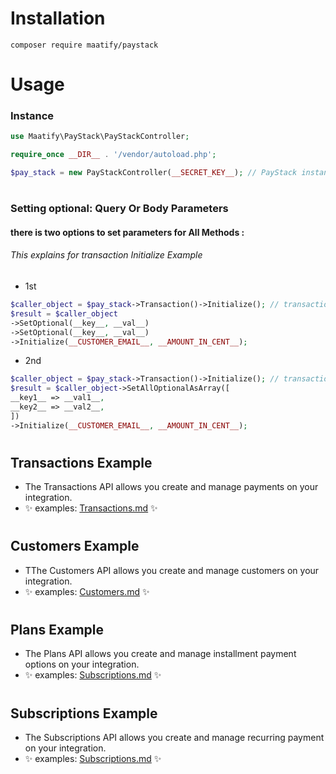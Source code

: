 # Installation

```shell
composer require maatify/paystack
```

# Usage

### Instance
```php
use Maatify\PayStack\PayStackController;

require_once __DIR__ . '/vendor/autoload.php';

$pay_stack = new PayStackController(__SECRET_KEY__); // PayStack instance
```
#
### Setting optional:  Query Or Body Parameters
#### there is two options to set parameters for All Methods : 
###### This explains for transaction Initialize Example
- 1st 
```php
$caller_object = $pay_stack->Transaction()->Initialize(); // transaction Initialize Example
$result = $caller_object
->SetOptional(__key__, __val__)
->SetOptional(__key__, __val__)
->Initialize(__CUSTOMER_EMAIL__, __AMOUNT_IN_CENT__);
```
- 2nd 
```php
$caller_object = $pay_stack->Transaction()->Initialize(); // transaction Initialize Example
$result = $caller_object->SetAllOptionalAsArray([
__key1__ => __val1__, 
__key2__ => __val2__, 
])
->Initialize(__CUSTOMER_EMAIL__, __AMOUNT_IN_CENT__);
```
#
## Transactions Example
- The Transactions API allows you create and manage payments on your integration.
- ✨ examples: [Transactions.md](Transactions.md) ✨
#
## Customers Example
- TThe Customers API allows you create and manage customers on your integration.
- ✨ examples: [Customers.md](Customers.md) ✨
#
## Plans Example
- The Plans API allows you create and manage installment payment options on your integration.
- ✨ examples: [Subscriptions.md](Subscriptions.md) ✨
#
## Subscriptions Example
- The Subscriptions API allows you create and manage recurring payment on your integration.
- ✨ examples: [Subscriptions.md](Subscriptions.md) ✨